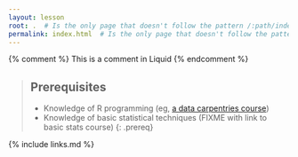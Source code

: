 ```yaml
---
layout: lesson
root: .  # Is the only page that doesn't follow the pattern /:path/index.html
permalink: index.html  # Is the only page that doesn't follow the pattern /:path/index.html
---
```



<!-- this is an html comment -->

{% comment %} This is a comment in Liquid {% endcomment %}

> ## Prerequisites
>
> - Knowledge of R programming (eg, [a data carpentries course](https://datacarpentry.org/lessons/))
> - Knowledge of basic statistical techniques (FIXME with link to basic stats course)
{: .prereq}

{% include links.md %}
